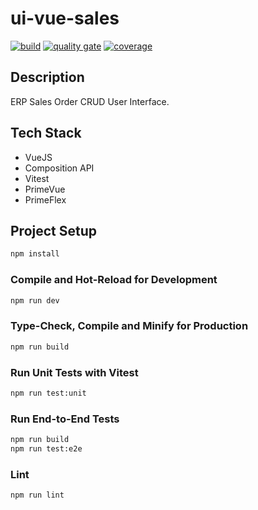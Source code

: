 # ui-vue-sales
[![build](https://github.com/schambeck/vue-sales/actions/workflows/node.js.yml/badge.svg)](https://github.com/schambeck/vue-sales/actions/workflows/node.js.yml)
[![quality gate](https://sonarcloud.io/api/project_badges/measure?project=schambeck_vue-sales&metric=alert_status)](https://sonarcloud.io/summary/overall?id=schambeck_vue-sales)
[![coverage](https://sonarcloud.io/api/project_badges/measure?project=schambeck_vue-sales&metric=coverage)](https://sonarcloud.io/summary/overall?id=schambeck_vue-sales)

## Description

ERP Sales Order CRUD User Interface.

## Tech Stack

- VueJS
- Composition API
- Vitest
- PrimeVue
- PrimeFlex

## Project Setup

```sh
npm install
```

### Compile and Hot-Reload for Development

```sh
npm run dev
```

### Type-Check, Compile and Minify for Production

```sh
npm run build
```

### Run Unit Tests with Vitest

```sh
npm run test:unit
```

### Run End-to-End Tests

```sh
npm run build
npm run test:e2e
```

### Lint

```sh
npm run lint
```
